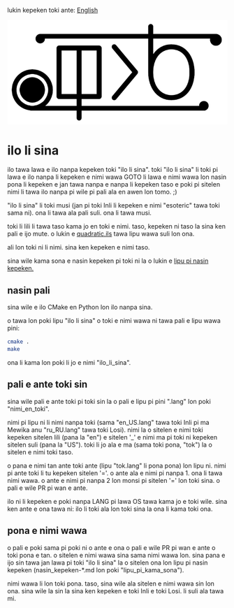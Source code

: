 lukin kepeken toki ante: [English](lipu_pi_kama_sona/README-en_US.md "View in English")

![sitelen suli "ilo li sina"](sitelen-suli.png)

# **ilo li sina**

ilo tawa lawa e ilo nanpa kepeken toki "ilo li sina". toki "ilo li sina" li toki pi lawa e ilo nanpa li kepeken e nimi wawa GOTO li lawa e nimi wawa lon nasin pona li kepeken e jan tawa nanpa e nanpa li kepeken taso e poki pi sitelen nimi li tawa ilo nanpa pi wile pi pali ala en awen lon tomo. ;)

"ilo li sina" li toki musi (jan pi toki Inli li kepeken e nimi "esoteric" tawa toki sama ni). ona li tawa ala pali suli. ona li tawa musi.

toki li lili li tawa taso kama jo en toki e nimi. taso, kepeken ni taso la sina ken pali e ijo mute. o lukin e [quadratic.ils](lipu_pana/quadratic.ils "ilo tawa pini e ilo nanpa Quadratic lon toki \"ilo li sina\"") tawa lipu wawa suli lon ona.

ali lon toki ni li nimi. sina ken kepeken e nimi taso.

sina wile kama sona e nasin kepeken pi toki ni la o lukin e [lipu pi nasin kepeken.](lipu_pi_kama_sona/nasin_kepeken-tok.md "lipu pi nasin kepeken pi toki \"ilo li sina\"")

## **nasin pali**

sina wile e ilo CMake en Python lon ilo nanpa sina.

o tawa lon poki lipu "ilo li sina" o toki e nimi wawa ni tawa pali e lipu wawa pini:

```bash
cmake .
make
```

ona li kama lon poki li jo e nimi "ilo_li_sina".

## **pali e ante toki sin**

sina wile pali e ante toki pi toki sin la o pali e lipu pi pini ".lang" lon poki "nimi_en_toki".

nimi pi lipu ni li nimi nanpa toki (sama "en_US.lang" tawa toki Inli pi ma Mewika anu "ru_RU.lang" tawa toki Losi). nimi la o sitelen e nimi toki kepeken sitelen lili (pana la "en") e sitelen '\_' e nimi ma pi toki ni kepeken sitelen suli (pana la "US"). toki li jo ala e ma (sama toki pona, "tok") la o sitelen e nimi toki taso.

o pana e nimi tan ante toki ante (lipu "tok.lang" li pona pona) lon lipu ni. nimi pi ante toki li tu kepeken sitelen '='. o ante ala e nimi pi nanpa 1. ona li tawa nimi wawa. o ante e nimi pi nanpa 2 lon monsi pi sitelen '=' lon toki sina. o pali e wile PR pi wan e ante.

ilo ni li kepeken e poki nanpa LANG pi lawa OS tawa kama jo e toki wile. sina ken ante e ona tawa ni: ilo li toki ala lon toki sina la ona li kama toki ona.

## **pona e nimi wawa**

o pali e poki sama pi poki ni o ante e ona o pali e wile PR pi wan e ante o toki pona e tan. o sitelen e nimi wawa sina sama nimi wawa lon. sina pana e ijo sin tawa jan lawa pi toki "ilo li sina" la o sitelen ona lon lipu pi nasin kepeken (nasin_kepeken-*.md lon poki "lipu_pi_kama_sona").

nimi wawa li lon toki pona. taso, sina wile ala sitelen e nimi wawa sin lon ona. sina wile la sin la sina ken kepeken e toki Inli e toki Losi. li suli ala tawa mi.
